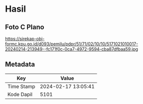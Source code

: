 # Hasil

## Foto C Plano

https://sirekap-obj-formc.kpu.go.id/d093/pemilu/pdpr/51/71/02/10/10/5171021010017-20240214-213949--fc171f0c-0ca7-4972-9594-cba87dfbaa59.jpg


## Metadata

| Key        | Value               |
| ---------- | ------------------- |
| Time Stamp | 2024-02-17 13:05:41 |
| Kode Dapil | 5101                |



